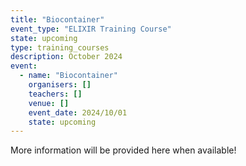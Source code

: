```yaml
---
title: "Biocontainer"
event_type: "ELIXIR Training Course"
state: upcoming
type: training_courses
description: October 2024
event:
  - name: "Biocontainer"
    organisers: []
    teachers: []
    venue: []
    event_date: 2024/10/01
    state: upcoming
---
```


More information will be provided here when available!
